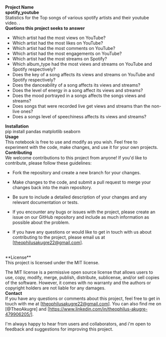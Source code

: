 **Project Name** <br>
**spotify_youtube** <br>
Statistics for the Top songs of various spotify artists and their youtube video.
.<br>
**Quetions this project seeks to answer**
* Which artist had the most views on YouTube?
* Which artist had the most likes on YouTube?
* Which artist had the most comments on YouTube?
* Which artist had the most engagements on YouTube?
* Which artist had the most streams on Spotify?
* Which album_type had the most views and streams on YouTube and Spotify respectively?
* Does the key of a song affects its views and streams on YouTube and Spotify respectively?
* Does the danceability of a song affects its views and streams?
* Does the level of energy in a song affect its views and streams?
* Does the mood portrayed in a songs affects the songs views and streams?
* Does songs that were recorded live get views and streams than the non-live ones?
* Does a songs level of speechiness affects its views and streams?


**Installation** <br>
pip install pandas matplotlib seaborn
<br>
**Usage** <br>
This notebook is free to use and modify as you wish. Feel free to experiment with the code, make changes, and use it for your own projects.
<br>
**Contributing** <br>
We welcome contributions to this project from anyone! If you'd like to contribute, please follow these guidelines:

* Fork the repository and create a new branch for your changes.
* Make changes to the code, and submit a pull request to merge your changes back into the main repository.
* Be sure to include a detailed description of your changes and any relevant documentation or tests.
* If you encounter any bugs or issues with the project, please create an issue on our GitHub repository and include as much information as possible about the problem.

* If you have any questions or would like to get in touch with us about contributing to the project, please email us at [theophilusakugre22@gmail.com].
<br>
**License** <br>
This project is licensed under the MIT license.

The MIT license is a permissive open source license that allows users to use, copy, modify, merge, publish, distribute, sublicense, and/or sell copies of the software. However, it comes with no warranty and the authors or copyright holders are not liable for any damages.
<br>
**Contact** <br>
If you have any questions or comments about this project, feel free to get in touch with me at [theophilusakugre22@gmail.com]. You can also find me on [@TheoAkugre] and [https://www.linkedin.com/in/theophilus-akugre-479906205/].

I'm always happy to hear from users and collaborators, and i'm open to feedback and suggestions for improving this project.
